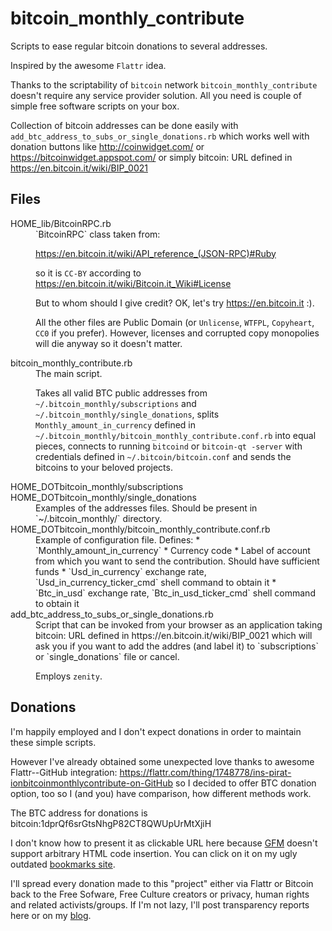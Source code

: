 bitcoin_monthly_contribute
==========================

Scripts to ease regular bitcoin donations to several addresses.

Inspired by the awesome `Flattr` idea.

Thanks to the scriptability of `bitcoin` network `bitcoin_monthly_contribute` doesn't require any service provider solution. All you need is couple of simple free software scripts on your box.

Collection of bitcoin addresses can be done easily with `add_btc_address_to_subs_or_single_donations.rb` which works well with donation buttons like http://coinwidget.com/ or https://bitcoinwidget.appspot.com/ or simply bitcoin: URL defined in https://en.bitcoin.it/wiki/BIP_0021

Files
-----

<dl>
  <dt>HOME_lib/BitcoinRPC.rb</dt>
  <dd>`BitcoinRPC` class taken from:

  https://en.bitcoin.it/wiki/API_reference_(JSON-RPC)#Ruby

  so it is `CC-BY` according to https://en.bitcoin.it/wiki/Bitcoin.it_Wiki#License

  But to whom should I give credit? OK, let's try https://en.bitcoin.it :).

  All the other files are Public Domain (or `Unlicense`, `WTFPL`, `Copyheart`, `CC0` if you prefer). However, licenses and corrupted copy monopolies will die anyway so it doesn't matter.</dd>
  <dt>bitcoin_monthly_contribute.rb</dt>
  <dd> The main script.

  Takes all valid BTC public addresses from `~/.bitcoin_monthly/subscriptions` and  `~/.bitcoin_monthly/single_donations`, splits `Monthly_amount_in_currency` defined in `~/.bitcoin_monthly/bitcoin_monthly_contribute.conf.rb` into equal pieces, connects to running `bitcoind` or `bitcoin-qt -server` with credentials defined in `~/.bitcoin/bitcoin.conf` and sends the bitcoins to your beloved projects.</dd>
  <dt>HOME_DOTbitcoin_monthly/subscriptions</dt>
  <dt>HOME_DOTbitcoin_monthly/single_donations</dt>
  <dd>Examples of the addresses files. Should be present in `~/.bitcoin_monthly/` directory.</dd>
  <dt>HOME_DOTbitcoin_monthly/bitcoin_monthly_contribute.conf.rb</dt>
  <dd>Example of configuration file. Defines:
  * `Monthly_amount_in_currency`
  * Currency code
  * Label of account from which you want to send the contribution. Should have sufficient funds
  * `Usd_in_currency` exchange rate, `Usd_in_currency_ticker_cmd` shell command to obtain it
  * `Btc_in_usd` exchange rate, `Btc_in_usd_ticker_cmd` shell command to obtain it</dd>
  <dt>add_btc_address_to_subs_or_single_donations.rb</dt>
  <dd>Script that can be invoked from your browser  as an application taking bitcoin: URL defined in https://en.bitcoin.it/wiki/BIP_0021 which will ask you if you want to add the addres (and label it) to `subscriptions` or `single_donations` file or cancel.

  Employs `zenity`.</dd>

Donations
---------

I'm happily employed and I don't expect donations in order to maintain these simple scripts.

However I've already obtained some unexpected love thanks to awesome Flattr--GitHub integration: https://flattr.com/thing/1748778/ins-pirat-ionbitcoinmonthlycontribute-on-GitHub so I decided to offer BTC donation option, too so I (and you) have comparison, how different methods work.

The BTC address for donations is bitcoin:1dprQf6srGtsNhgP82CT8QWUpUrMtXjiH

I don't know how to present it as clickable URL here because [GFM](https://help.github.com/articles/github-flavored-markdown) doesn't support arbitrary HTML code insertion. You can click on it on my ugly outdated [bookmarks site](http://lillek.wz.cz/).

I'll spread every donation made to this "project" either via Flattr or Bitcoin back to the Free Sofware, Free Culture creators or privacy, human rights and related activists/groups. If I'm not lazy, I'll post transparency reports here or on my [blog](https://diasp.org/u/fill_io).

